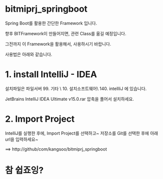 # bitmiprj_springboot

Spring Boot를 활용한 간단한 Framework 입니다.

향후 BITFramework이 만들어지면, 관련 Class를 옮길 예정입니다.

그전까지 이 Framework을 활용해서, 사용하시기 바랍니다.

사용법은 아래와 같습니다.

# 1. install IntelliJ - IDEA #

설치파일은 파일서버 99. 기타 \ 10. 설치소프트웨어\ 140. intellliJ 에 있습니다.

JetBrains IntelliJ IDEA Ultimate v15.0.rar 압축을 풀어서 설치하세요.

# 2. Import Project #

IntelliJ를 실행한 후에, Import Project를 선택하고~ 저장소를 Git를 선택한 후에
아래 url을 입력하세요~

==> http://github/com/kangsoo/bitmiprj_springboot

# 참 쉽죠잉? #

